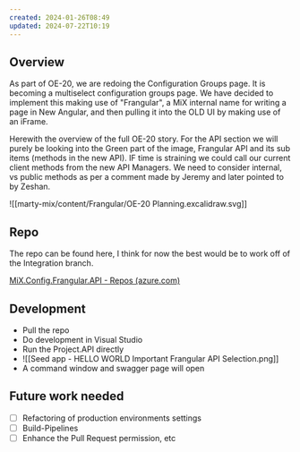 ```yaml
---
created: 2024-01-26T08:49
updated: 2024-07-22T10:19
---
```

## Overview

As part of OE-20, we are redoing the Configuration Groups page. It is becoming a multiselect configuration groups page. We have decided to implement this making use of "Frangular", a MiX internal name for writing a page in New Angular, and then pulling it into the OLD UI by making use of an iFrame.

Herewith the overview of the full OE-20 story.
For the API section we will purely be looking into the Green part of the image, Frangular API and its sub items (methods in the new API). IF time is straining we could call our current client methods from the new API Managers. We need to consider internal, vs public methods as per a comment made by Jeremy and later pointed to by Zeshan.

![[marty-mix/content/Frangular/OE-20 Planning.excalidraw.svg]]
## Repo

The repo can be found here, I think for now the best would be to work off of the Integration branch.

[MiX.Config.Frangular.API - Repos (azure.com)](https://dev.azure.com/MiXTelematics/DeviceIntegration/_git/MiX.Config.Frangular.API)

## Development

- Pull the repo
- Do development in Visual Studio
- Run the Project.API directly
- ![[Seed app - HELLO WORLD Important Frangular API Selection.png]]
- A command window and swagger page will open

## Future work needed

- [ ] Refactoring of production environments settings
- [ ] Build-Pipelines
- [ ] Enhance the Pull Request permission, etc